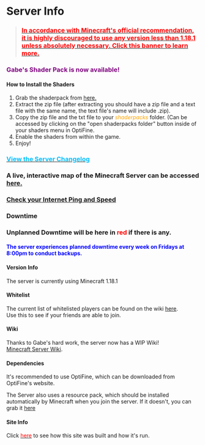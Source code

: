 <link rel="stylesheet" href="assets/css/light-darkmode.css">

# Server Info

> ### [<span style="color:red">In accordance with Minecraft's official recommendation, it is highly discouraged to use any version less than <u>1.18.1</u> unless absolutely necessary. Click this banner to learn more.</span>](/MinecraftServer/emergencywarning1181)

### <span style="color:purple">Gabe's Shader Pack is now available!</span>
#### How to Install the Shaders
1. Grab the shaderpack from [here.](https://github.com/GabeThatGuy/MinecraftServer/raw/General-Info/Server-Resources/%5BExtract%20Me%5D%20Gabe's%20Shaders.zip)
2. Extract the zip file (after extracting you should have a zip file and a text file with the same name, the text file's name will include .zip).
3. Copy the zip file and the txt file to your <span style="color:orange">*shaderpacks*</span> folder. (Can be accessed by clicking on the "open shaderpacks folder" button inside of your shaders menu in OptiFine. 
4. Enable the shaders from within the game.
5. Enjoy!


### [<span style="color:DeepSkyBlue">View the Server Changelog</span>](/MinecraftServer/changelog)

### A live, interactive map of the Minecraft Server can be accessed [here.](http://gabesmcserver.ddns.net:8123) 

### [Check your Internet Ping and Speed](https://gabetest.speedtestcustom.com)  


### Downtime
### Unplanned Downtime will be here in <span style="color:red">red</span> if there is any.

#### <span style="color:blue">The server experiences planned downtime every week on Fridays at 8:00pm to conduct backups.</span>

#### Version Info
The server is currently using Minecraft 1.18.1  

#### Whitelist
The current list of whitelisted players can be found on the wiki [here](/MinecraftServer/whitelist).  
Use this to see if your friends are able to join.  

#### Wiki
Thanks to Gabe's hard work, the server now has a WIP Wiki!  
[Minecraft Server Wiki](/MinecraftServer/wiki).  

#### Dependencies
It's recommended to use OptiFine, which can be downloaded from OptiFine's website.  

The Server also uses a resource pack, which should be installed automatically by Minecraft when you join the server. If it doesn't, you can grab it [here](https://github.com/GabeThatGuy/MinecraftServer/raw/General-Info/Server-Resources/Resource%20Pack/vane-resource-pack.zip)  


#### Site Info
Click [<span style ="color:red">here</span>](/MinecraftServer/site-info) to see how this site was built and how it's run.


  

